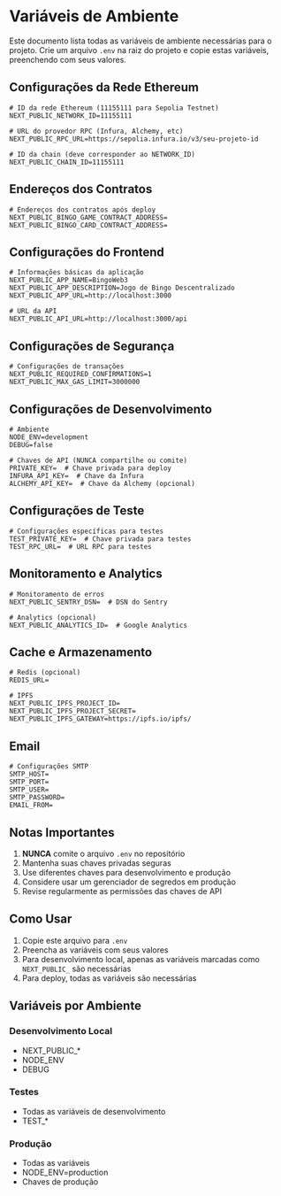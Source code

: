 # Variáveis de Ambiente

Este documento lista todas as variáveis de ambiente necessárias para o projeto. Crie um arquivo `.env` na raiz do projeto e copie estas variáveis, preenchendo com seus valores.

## Configurações da Rede Ethereum

```env
# ID da rede Ethereum (11155111 para Sepolia Testnet)
NEXT_PUBLIC_NETWORK_ID=11155111

# URL do provedor RPC (Infura, Alchemy, etc)
NEXT_PUBLIC_RPC_URL=https://sepolia.infura.io/v3/seu-projeto-id

# ID da chain (deve corresponder ao NETWORK_ID)
NEXT_PUBLIC_CHAIN_ID=11155111
```

## Endereços dos Contratos

```env
# Endereços dos contratos após deploy
NEXT_PUBLIC_BINGO_GAME_CONTRACT_ADDRESS=
NEXT_PUBLIC_BINGO_CARD_CONTRACT_ADDRESS=
```

## Configurações do Frontend

```env
# Informações básicas da aplicação
NEXT_PUBLIC_APP_NAME=BingoWeb3
NEXT_PUBLIC_APP_DESCRIPTION=Jogo de Bingo Descentralizado
NEXT_PUBLIC_APP_URL=http://localhost:3000

# URL da API
NEXT_PUBLIC_API_URL=http://localhost:3000/api
```

## Configurações de Segurança

```env
# Configurações de transações
NEXT_PUBLIC_REQUIRED_CONFIRMATIONS=1
NEXT_PUBLIC_MAX_GAS_LIMIT=3000000
```

## Configurações de Desenvolvimento

```env
# Ambiente
NODE_ENV=development
DEBUG=false

# Chaves de API (NUNCA compartilhe ou comite)
PRIVATE_KEY=  # Chave privada para deploy
INFURA_API_KEY=  # Chave da Infura
ALCHEMY_API_KEY=  # Chave da Alchemy (opcional)
```

## Configurações de Teste

```env
# Configurações específicas para testes
TEST_PRIVATE_KEY=  # Chave privada para testes
TEST_RPC_URL=  # URL RPC para testes
```

## Monitoramento e Analytics

```env
# Monitoramento de erros
NEXT_PUBLIC_SENTRY_DSN=  # DSN do Sentry

# Analytics (opcional)
NEXT_PUBLIC_ANALYTICS_ID=  # Google Analytics
```

## Cache e Armazenamento

```env
# Redis (opcional)
REDIS_URL=

# IPFS
NEXT_PUBLIC_IPFS_PROJECT_ID=
NEXT_PUBLIC_IPFS_PROJECT_SECRET=
NEXT_PUBLIC_IPFS_GATEWAY=https://ipfs.io/ipfs/
```

## Email

```env
# Configurações SMTP
SMTP_HOST=
SMTP_PORT=
SMTP_USER=
SMTP_PASSWORD=
EMAIL_FROM=
```

## Notas Importantes

1. **NUNCA** comite o arquivo `.env` no repositório
2. Mantenha suas chaves privadas seguras
3. Use diferentes chaves para desenvolvimento e produção
4. Considere usar um gerenciador de segredos em produção
5. Revise regularmente as permissões das chaves de API

## Como Usar

1. Copie este arquivo para `.env`
2. Preencha as variáveis com seus valores
3. Para desenvolvimento local, apenas as variáveis marcadas como `NEXT_PUBLIC_` são necessárias
4. Para deploy, todas as variáveis são necessárias

## Variáveis por Ambiente

### Desenvolvimento Local

- NEXT_PUBLIC_*
- NODE_ENV
- DEBUG

### Testes

- Todas as variáveis de desenvolvimento
- TEST_*

### Produção

- Todas as variáveis
- NODE_ENV=production
- Chaves de produção
